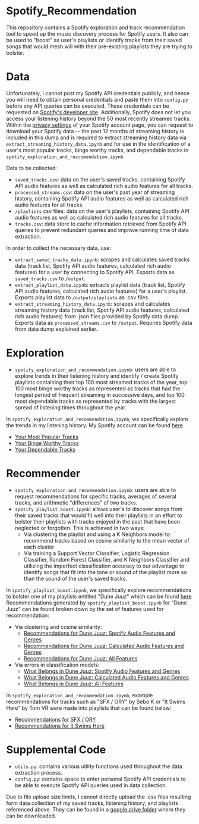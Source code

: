 # Spotify_Recommendation

This repository contains a Spotify exploration and track recommendation tool to speed up the music discovery process for Spotify users. It also can be used to "boost" as user's playlists or identify tracks from their saved songs that would mesh will with their pre-existing playlists they are trying to bolster. 

# Data
Unfortunately, I cannot post my Spotify API credentials publicly, and hence you will need to obtain personal credentials and paste them into `config.py` before any API queries can be executed. These credentials can be requested on [Spotify's developer site](https://developer.spotify.com/documentation/general/guides/authorization-guide/).
Additionally, Spotify does not let you access your listening history beyond the 50 most recently streamed tracks. Within the [privacy settings](https://www.spotify.com/ca-en/account/privacy/) of your Spotify account page, you can request to download your Spotify data -- the past 12 months of streaming history is included in this dump and is required to extract streaming history data via `extract_streaming_history_data.ipynb` and for use in the identification of a user's most popular tracks, binge worthy tracks, and dependable tracks in `spotify_exploration_and_reccomendation.ipynb`.

Data to be collected:
- `saved_tracks.csv`: data on the user's saved tracks, containing Spotify API audio features as well as calculated rich audio features for all tracks.
- `processed_streams.csv`: data on the user's past year of streaming history,  containing Spotify API audio features as well as calculated rich audio features for all tracks.
- `/playlists` csv files: data on the user's playlists, containing Spotify API audio features as well as calculated rich audio features for all tracks.
- `tracks.csv`: data store to cache information retrieved from Spotify API queries to prevent redundant queries and improve running time of data extraction.

In order to collect the necessary data, use:
- `extract_saved_tracks_data.ipynb`: scrapes and calculates saved tracks data (track list, Spotify API audio features, calculated rich audio features) for a user by connecting to Spotify API. Exports data as `saved_tracks.csv` to `/output`.
- `extract_playlist_data.ipynb`: extracts playlist data (track list, Spotify API audio features, calculated rich audio features) for a user's playlist. Exports playlist data to `/output/playlists` as .csv files.
- `extract_streaming_history_data.ipynb`: scrapes and calculates streaming history data (track list, Spotify API audio features, calculated rich audio features) from .json files provided by Spotify data dump. Exports data as `processed_streams.csv` to `/output`. Requires Spotify data from data dump explained earlier.

# Exploration
- `spotify_exploration_and_recommendation.ipynb`: users are able to explore trends in their listening history and identify / create Spotify playlists containing their top 100 most streamed tracks of the year, top 100 most binge worthy tracks as represented as tracks that had the longest period of frequent streaming in successive days, and top 100 most dependable tracks as represented by tracks with the largest spread of listening times throughout the year. 

In `spotify_exploration_and_recommendation.ipynb`, we specifically explore the trends in my listening history. My Spotify account can be found [here](https://open.spotify.com/user/russyalgeo.?si=0c9d87d601ad4eea)
- [Your Most Popular Tracks](https://open.spotify.com/playlist/2TsNry1w3lA49R4KdvXrRP?si=a3229cad7fc443ce)
- [Your Binge Worthy Tracks](https://open.spotify.com/playlist/42MJ2up27EqG52qlumLU6t?si=4619f66e3b5f4a86)
- [Your Dependable Tracks](https://open.spotify.com/playlist/3AZYqdzvybDwL1IvwiYV6o?si=cc1d4a79349c486f)

# Recommender
- `spotify_exploration_and_recommendation.ipynb`: users are able to request recommendations for specific tracks, averages of several tracks, and arithmetic "differences" of two tracks.
- `spotify_playlist_boost.ipynb`: allows user's to discover songs from their saved tracks that would fit well into their playlists in an effort to bolster their playlists with tracks enjoyed in the past that have been neglected or forgotten. This is achieved in two ways:
  - Via clustering the playlist and using a K Neighbors model to recommend tracks based on cosine similarity to the mean vector of each cluster
  - Via training a Support Vector Classifier, Logistic Regression Classifier, Random Forest Classifier, and K Neighbors Classifier and utilizing the imperfect classification accuracy to our advantage to identify songs that fit into the tone or sound of the playlist more so than the sound of the user's saved tracks.

In `spotify_playlist_boost.ipynb`, we specifically explore recommendations to bolster one of my playlists entitled "Dune Juuz" which can be found [here](https://open.spotify.com/playlist/1ToqeObjA9M7eJxW75s3kp?si=b31987da35504a4e)
Recommendations generated by `spotify_playlist_boost.ipynb` for "Dune Juuz" can be found broken down by the set of features used for recommendation:
- Via clustering and cosine similarity:
  - [Recommendations for Dune Juuz: Spotify Audio Features and Genres]()
  - [Recommendations for Dune Juuz: Calculated Audio Features and Genres]()
  - [Recommendations for Dune Juuz: All Features]()
- Via errors in classification models:
  - [What Belongs in Dune Juuz: Spotify Audio Features and Genres]()
  - [What Belongs in Dune Juuz: Calculated Audio Features and Genres]()
  - [What Belongs in Dune Juuz: All Features]()

In `spotify_exploration_and_recommendation.ipynb`, example recommendations for tracks such as "SFX / ORY" by Sebo K or "It Swims Here" by Tom VR were made into playlists that can be found below:
- [Recommendations for SFX / ORY](https://open.spotify.com/playlist/4ukli7noVUxo2kDE9mfv4W?si=ca0aa37f22284b54)
- [Recommendations for It Swims Here](https://open.spotify.com/playlist/0qlqvoGqAQyXKxwBlR39Aa?si=b2fa8b57c0b84b82)

# Supplemental Code
- `utils.py`: contains various utility functions used throughout the data extraction process.
- `config.py`: contains space to enter personal Spotify API credentials to be able to execute Spotify API queries used in data collection.

Due to file upload size limits, I cannot directly upload the .csv files resulting form data collection of my saved tracks, listening history, and playlists referenced above. They can be found in a [google drive folder](https://drive.google.com/drive/folders/1QIBsoJ4wbtgYiuP2Yrzh1qSdOkCLcnNG?usp=sharing) where they can be downloaded.
